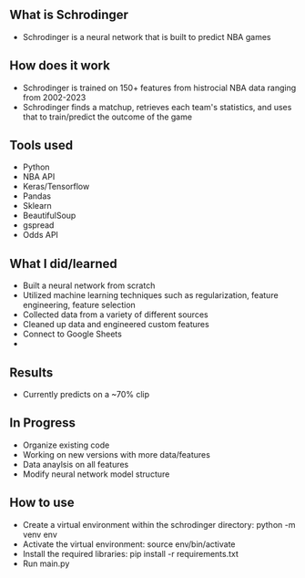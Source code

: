 ## What is Schrodinger
- Schrodinger is a neural network that is built to predict NBA games
## How does it work
- Schrodinger is trained on 150+ features from histrocial NBA data ranging from 2002-2023
- Schrodinger finds a matchup, retrieves each team's statistics, and uses that to train/predict the outcome of the game 
## Tools used
- Python
- NBA API
- Keras/Tensorflow
- Pandas
- Sklearn
- BeautifulSoup
- gspread
- Odds API
## What I did/learned
- Built a neural network from scratch
- Utilized machine learning techniques such as regularization, feature engineering, feature selection
- Collected data from a variety of different sources
- Cleaned up data and engineered custom features
- Connect to Google Sheets
- 
## Results
- Currently predicts on a ~70% clip
## In Progress
- Organize existing code
- Working on new versions with more data/features
- Data anaylsis on all features
- Modify neural network model structure
## How to use
- Create a virtual environment within the schrodinger directory: python -m venv env
- Activate the virtual environment: source env/bin/activate
- Install the required libraries: pip install -r requirements.txt
- Run main.py

